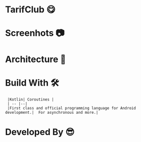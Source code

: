 # TarifClub  😋

#  Screenhots 📷


####

# Architecture  📜

# Build With  🛠
     |Kotlin| Coroutines |
     | -- |--|
     |First class and official programming language for Android development.|  For asynchronous and more.|

# Developed By 😎
